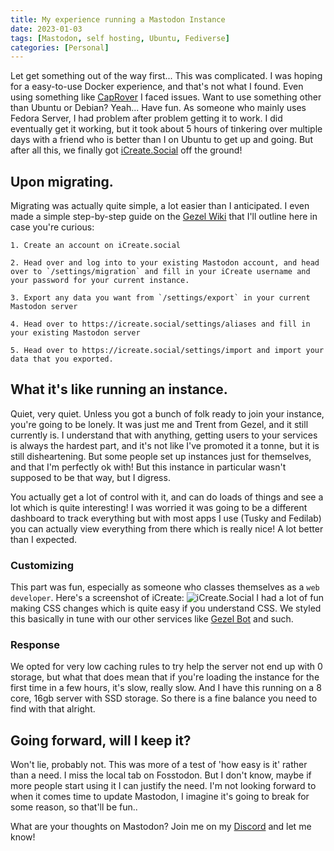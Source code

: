 ```yaml
---
title: My experience running a Mastodon Instance
date: 2023-01-03
tags: [Mastodon, self hosting, Ubuntu, Fediverse]
categories: [Personal]
---
```

Let get something out of the way first... This was complicated. I was hoping for a easy-to-use Docker experience, and that's not what I found.
Even using something like [CapRover](https://caprover.com/) I faced issues. Want to use something other than Ubuntu or Debian? Yeah... Have fun.
As someone who mainly uses Fedora Server, I had problem after problem getting it to work. I did eventually get it working, but it took about 5 hours of tinkering over multiple days with a friend who is better than I on Ubuntu to get up and going.
But after all this, we finally got [iCreate.Social](https://iCreate.Social) off the ground!

## Upon migrating. 
Migrating was actually quite simple, a lot easier than I anticipated. I even made a simple step-by-step guide on the [Gezel Wiki](https://wiki.gezel.io) that I'll outline here in case you're curious:
```
1. Create an account on iCreate.social

2. Head over and log into to your existing Mastodon account, and head over to `/settings/migration` and fill in your iCreate username and your password for your current instance.

3. Export any data you want from `/settings/export` in your current Mastodon server

4. Head over to https://icreate.social/settings/aliases and fill in your existing Mastodon server

5. Head over to https://icreate.social/settings/import and import your data that you exported.
```

## What it's like running an instance.
Quiet, very quiet. Unless you got a bunch of folk ready to join your instance, you're going to be lonely. It was just me and Trent from Gezel, and it still currently is. I understand that with anything, getting users to your services is always the hardest part, and it's not like I've promoted it a tonne, but it is still disheartening. But some people set up instances just for themselves, and that I'm perfectly ok with! But this instance in particular wasn't supposed to be that way, but I digress.

You actually get a lot of control with it, and can do loads of things and see a lot which is quite interesting! I was worried it was going to be a different dashboard to track everything but with most apps I use (Tusky and Fedilab) you can actually view everything from there which is really nice! A lot better than I expected.

### Customizing
This part was fun, especially as someone who classes themselves as a `web developer`. Here's a screenshot of iCreate:
![iCreate.Social](https://i.imgur.com/4XGLfZH.png)
I had a lot of fun making CSS changes which is quite easy if you understand CSS. We styled this basically in tune with our other services like [Gezel Bot](https://bot.gezel.io) and such.

### Response
We opted for very low caching rules to try help the server not end up with 0 storage, but what that does mean that if you're loading the instance for the first time in a few hours, it's slow, really slow. And I have this running on a 8 core, 16gb server with SSD storage. So there is a fine balance you need to find with that alright.

## Going forward, will I keep it?
Won't lie, probably not. This was more of a test of 'how easy is it' rather than a need. I miss the local tab on Fosstodon. But I don't know, maybe if more people start using it I can justify the need. I'm not looking forward to when it comes time to update Mastodon, I imagine it's going to break for some reason, so that'll be fun..

What are your thoughts on Mastodon? Join me on my [Discord](https://gezel.io/discord) and let me know! 